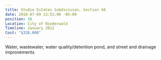 ```yaml
---
title: Studio Estates Subdivision, Section 4A
date: 2018-07-09 13:51:00 -05:00
position: 16
Location: City of Niederwald
Timeline: January 2012
Cost: "$320,000"
---
```


Water, wastewater, water quality/detention pond, and street and drainage improvements